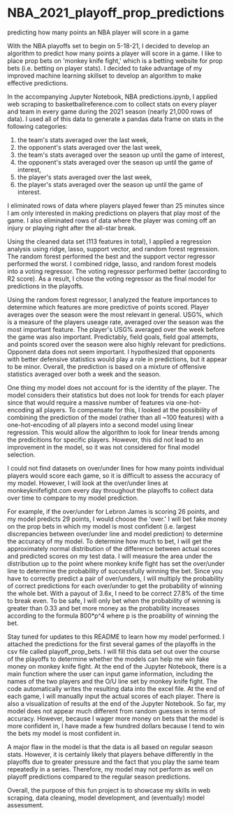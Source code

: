 # NBA_2021_playoff_prop_predictions
predicting how many points an NBA player will score in a game

With the NBA playoffs set to begin on 5-18-21, I decided to develop an algorithm to predict how many points a player will score in a game.  I like to place prop bets on 'monkey knife fight,' which is a betting website for prop bets (i.e. betting on player stats).  I decided to take advantage of my improved machine learning skillset to develop an algorithm to make effective predictions.

In the accompanying Jupyter Notebook, NBA predictions.ipynb, I applied web scraping to basketballreference.com to collect stats on every player and team in every game during the 2021 season (nearly 21,000 rows of data). I used all of this data to generate a pandas data frame on stats in the following categories:
1) the team's stats averaged over the last week,
2) the opponent's stats averaged over the last week,
3) the team's stats averaged over the season up until the game of interest,
4) the opponent's stats averaged over the season up until the game of interest,
5) the player's stats averaged over the last week,
6) the player's stats averaged over the season up until the game of interest.

I eliminated rows of data where players played fewer than 25 minutes since I am only interested in making predictions on players that play most of the game.  I also eliminated rows of data where the player was coming off an injury or playing right after the all-star break.

Using the cleaned data set (113 features in total), I applied a regression analysis using ridge, lasso, support vector, and random forest regression.  The random forest performed the best and the support vector regressor performed the worst.  I combined ridge, lasso, and random forest models into a voting regressor.  The voting regressor performed better (according to R2 score).  As a result, I chose the voting regressor as the final model for predictions in the playoffs.

Using the random forest regressor, I analyzed the feature importances to determine which features are more predictive of points scored.  Player averages over the season were the most relevant in general.  USG%, which is a measure of the players useage rate, averaged over the season was the most important feature.  The player's USG% averaged over the week before the game was also important.  Predictably, field goals, field goal attempts, and points scored over the season were also highly relevant for predictions.  Opponent data does not seem important.  I hypothesized that opponents with better defensive statistics would play a role in predictions, but it appear to be minor.  Overall, the prediction is based on a mixture of offensive statistics averaged over both a week and the season.

One thing my model does not account for is the identity of the player.  The model considers their statistics but does not look for trends for each player since that would require a massive number of features via one-hot-encoding all players.  To compensate for this, I looked at the possibility of combining the prediction of the model (rather than all ~100 features) with a one-hot-encoding of all players into a second model using linear regression.  This would allow the algorithm to look for linear trends among the predicitions for specific players.  However, this did not lead to an improvement in the model, so it was not considered for final model selection.

I could not find datasets on over/under lines for how many points individual players would score each game, so it is difficult to assess the accuracy of my model.  However, I will look at the over/under lines at monkeyknifefight.com every day throughout the playoffs to collect data over time to compare to my model prediction.

For example, if the over/under for Lebron James is scoring 26 points, and my model predicts 29 points, I would choose the 'over.'  I will bet fake money on the prop bets in which my model is most confident (i.e. largest discrepancies between over/under line and model prediction) to determine the accuracy of my model.  To determine how much to bet, I will get the approximately normal distribution of the difference between actual scores and predicted scores on my test data.  I will measure the area under the distribution up to the point where monkey knife fight has set the over/under line to determine the probability of successfully winning the bet.  Since you have to correctly predict a pair of over/unders, I will multiply the probability of correct predictions for each over/under to get the probability of winning the whole bet.  With a payout of 3.6x, I need to be correct 27.8% of the time to break even.  To be safe, I will only bet when the probability of winning is greater than 0.33 and bet more money as the probability increases according to the formula 800*p^4 where p is the proability of winning the bet.

Stay tuned for updates to this README to learn how my model performed. I attached the predictions for the first several games of the playoffs in the csv file called playoff_prop_bets.  I will fill this data set out over the course of the playoffs to determine whether the models can help me win fake money on monkey knife fight.  At the end of the Jupyter Notebook, there is a main function where the user can input game information, including the names of the two players and the O/U line set by monkey knife fight. The code automatically writes the resulting data into the excel file.  At the end of each game, I will manually input the actual scores of each player.  There is also a visualization of results at the end of the Jupyter Notebook.  So far, my model does not appear much different from random guesses in terms of accuracy.  However, because I wager more money on bets that the model is more confident in, I have made a few hundred dollars because I tend to win the bets my model is most confident in.

A major flaw in the model is that the data is all based on regular season stats.  However, it is certainly likely that players behave differently in the playoffs due to greater pressure and the fact that you play the same team repeatedly in a series.  Therefore, my model may not perform as well on playoff predictions compared to the regular season predictions.

Overall, the purpose of this fun project is to showcase my skills in web scraping, data cleaning, model development, and (eventually) model assessment.
